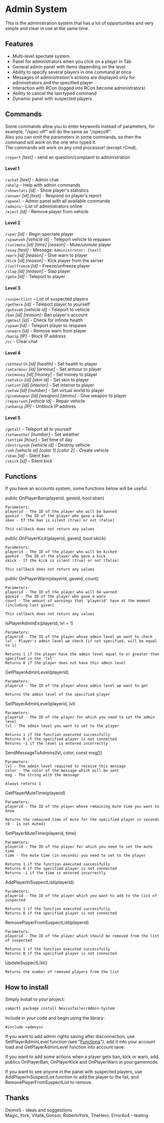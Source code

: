 # Admin System

This is the administration system that has a lot of opportunities and very simple and clear in use at the same time.

## Features
* Multi-level spectate system
* Panel for administrators when you click on a player in Tab
* General admin panel with items depending on the level
* Ability to specify several players in one command at once
* Messages of administration's actions are displayed only for administrators and the specified player
* Interaction with RCon (logged into RCon become administrators)
* Ability to cancel the last typed command
* Dynamic panel with suspected players

## Commands
Some commands allow you to enter keywords instead of parameters, for example, "/spec off" will do the same as "/specoff".  
Also you can omit the parameters in some commands, so then the command will work on the one who typed it.  
The commands will work on any cmd processor! (except rCmd).

`/report` *[text]* - send an question/complaint to administration

#### Level 1
`/achat` *[text]* - Admin chat  
`/ahelp` - Help with admin commands  
`/showstats` *[id]* - Show player's statistics  
`/answer` *[id]* *[text]* - Respond on player's report  
`/apanel` - Admin panel with all available commands  
`/admins` - List of administrators online  
`/eject` *[id]* - Remove player from vehicle

#### Level 2
`/spec` *[id]* - Begin spectate player  
`/spawnveh` *[vehicle id]* - Teleport vehicle to respawn  
`/(un)mute` *[id]* *[time]* *[reason]* - Mute/unmute player  
`/asay` *[text]* - Message: `Administrator: [text]`  
`/warn` *[id]* *[reason]* - Give warn to player  
`/kick` [id] *[reason]* - Kick player from the server  
`/(un)freeze` *[id]* - Freeze/unfreeze player  
`/slap` *[id]* *[reason]* - Slap player  
`/goto` *[id]* - Teleport to player

#### Level 3
`/suspectlist` - List of suspected players  
`/gethere` *[id]* - Teleport player to yourself  
`/gotoveh` *[vehicle id]* - Teleport to vehicle  
`/ban` *[id]* *[reason]*- Ban player's account  
`/gmtest` *[id]* - Check for infinite health  
`/spawn` *[id]* - Teleport player to respawn  
`/unwarn` *[id]* - Remove warn from player  
`/banip` *[IP]* - Block IP address  
`/cc` - Clear chat

#### Level 4
`/sethealth` *[id]* *[health]* - Set health to player  
`/setarmour` *[id]* *[armour]* - Set armour to player  
`/setmoney` *[id]* *[money]* - Set money to player  
`/setskin` *[id]* *[skin id]* - Set skin to player  
`/setint` *[id]* *[interior]* - Set interior to player  
`/setvw` *[id]* *[number]* - Set virtual world to player  
`/giveweapon` *[id]* *[weapon]* *[ammo]* - Give weapon to player  
`/repairveh` *[vehicle id]* - Repair vehicle  
`/unbanip` *[IP]* - Unblock IP address

#### Level 5
`/getall` - Teleport all to yourself  
`/setweather` *[number]* - Set weather  
`/settime` *[hour]* - Set time of day  
`/destroyveh` *[vehicle id]* - Destroy vehicle  
`/veh` *[vehicle id]* *[color 1]* *[color 2]* - Create vehicle  
`/sban` *[id]* - Silent ban  
`/skick` *[id]* - Silent kick

## Functions
If you have an accounts system, some functions below will be useful.

public OnPlayerBan(playerid, gaveid, bool:sban)
```
Parameters:
playerid - The ID of the player who will be banned
gaveid - The ID of the player who gave a ban
sban - If the ban is silent (true) or not (false)

This callback does not return any values
```
public OnPlayerKick(playerid, gaveid, bool:skick)
```
Parameters:
playerid - The ID of the player who will be kicked
gaveid - The ID of the player who gave a kick
skick - If the kick is silent (true) or not (false)

This callback does not return any values
```

public OnPlayerWarn(playerid, gaveid, count)
```
Parameters:
playerid - The ID of the player who will be warned
gaveid - The ID of the player who gave a warn
count - The amount of warnings that 'playerid' have at the moment (including last given)

This callback does not return any values
```

IsPlayerAdminEx(playerid, lvl = 1)
```
Parameters:
playerid - The ID of the player whose admin level we want to check
lvl - Player's admin level we check (if not specified, will be equal to 1)

Returns 1 if the player have the admin level equal to or greater than specified in the 'lvl'
Returns 0 if the player does not have this admin level
```

GetPlayerAdminLevel(playerid)
```
Parameters:
playerid - The ID of the player whose admin level we want to get

Returns the admin level of the specified player
```

SetPlayerAdminLevel(playerid, lvl)
```
Parameters:
playerid - The ID of the player for which you need to set the admin level
lvl - The admin level you want to set to the player

Returns 1 if the function executed successfully
Returns 0 if the specified player is not connected
Returns -1 if the level is entered incorrectly
```

SendMessageToAdmins(lvl, color, const msg[])
```
Parameters:
lvl - The admin level required to receive this message
color - The color of the message which will be sent
msg - The string with the message

Always returns 1
```

GetPlayerMuteTime(playerid)
```
Parameters:
playerid - The ID of the player whose remaining mute time you want to know

Returns the remained time of mute for the specified player in seconds (0 - is not muted)
```

SetPlayerMuteTime(playerid, time)
```
Parameters:
playerid - The ID of the player for which you need to set the mute time
time - The mute time (in seconds) you need to set to the player

Returns 1 if the function executed successfully
Returns 0 if the specified player is not connected
Returns -1 if the time is entered incorrectly
```

AddPlayerInSuspectList(playerid)
```
Parameters:
playerid - The ID of the player which you want to add to the list of suspected

Returns 1 if the function executed successfully
Returns 0 if the specified player is not connected
```

RemovePlayerFromSuspectList(playerid)
```
Parameters:
playerid - The ID of the player which should be removed from the list of suspected

Returns 1 if the function executed successfully
Returns 0 if the specified player is not connected
```

UpdateSuspectList()
```
Returns the number of removed players from the list
```

## How to install
Simply install to your project:
```bash
sampctl package install NexiusTailer/Admin-System
```

Include in your code and begin using the library:
```pawn
#include <admsys>
```

If you want to add admin rights saving after disconnection, use SetPlayerAdminLevel function (see "[Functions](README.md#functions)"), add it into your account load and GetPlayerAdminLevel function into account save.

If you want to add some actions when a player gets ban, kick or warn, add publics OnPlayerBan, OnPlayerKick and OnPlayerWarn in your gamemode.

If you want to see anyone in the panel with suspected players, use AddPlayerInSuspectList function to add the player to the list, and RemovePlayerFromSuspectList to remove.

## Thanks
DeimoS - ideas and suggestions  
Magic_York, Vitalik_Gonsor, RobertoYork, TheHero, Error4o4 - testing
